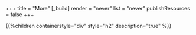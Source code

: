 +++
title = "More"
[_build]
  render = "never"
  list = "never"
  publishResources = false
+++

{{%children containerstyle="div" style="h2" description="true" %}}
